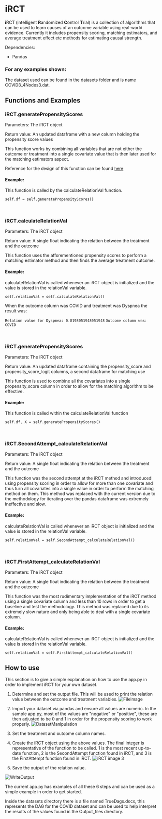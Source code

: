 # iRCT
**i**RCT (intelligent **R**andomized **C**ontrol **T**rial) is a collection of algorithms that can be used to learn causes of an outcome variable using real-world evidence. Currently it includes propensity scoring, matching estimators, and average treatment effect etc methods for estimating causal strength.

Dependencies:
- Pandas

### For any examples shown:

The dataset used can be found in the datasets folder and is name COVID3_4Nodes3.dat.

## Functions and Examples

### iRCT.generatePropensityScores

Parameters: The iRCT object

Return value: An updated dataframe with a new column holding the propensity score values

This function works by combining all variables that are not either the outcome or treatment into a single covariate value that is then later used for the matching estimators aspect.

Reference for the design of this function can be found [here](https://github.com/konosp/propensity-score-matching/blob/main/propensity_score_matching_v2.ipynb)

#### Example:

This function is called by the calculateRelationVal function.

`self.df = self.generatePropensityScores()`

<br/>

### iRCT.calculateRelationVal

Parameters: The iRCT object

Return value: A single float indicating the relation between the treatment and the outcome

This function uses the afforementioned propensity scores to perform a matching estimator method and then finds the average treatment outcome.

#### Example:

calculateRelationVal is called whenever an iRCT object is initialized and the value is stored in the relationVal variable.

`self.relationVal = self.calculateRelationVal()`

When the outcome column was COVID and treatment was Dyspnea the result was:

`Relation value for Dyspnea: 0.8198051948051948`
`Outcome column was: COVID`


</br>

### iRCT.generatePropensityScores

Parameters: The iRCT object

Return value: An updated dataframe containing the propensity_score and propensity_score_logit columns, a second dataframe for matching use

This function is used to combine all the covariates into a single propensity_score column in order to allow for the matching algorithm to be effective.

#### Example:

This function is called within the calculateRelationVal function

`self.df, X = self.generatePropensityScores()`


</br>

### iRCT.SecondAttempt_calculateRelationVal

Parameters: The iRCT object

Return value: A single float indicating the relation between the treatment and the outcome

This function was the second attempt at the iRCT method and introduced using propensity scoring in order to allow for more than one covariate and thus turn all covariates into a single value in order to perform the matching method on them. This method was replaced with the current version due to the methodology for iterating over the pandas dataframe was extremely ineffective and slow.

#### Example:

calculateRelationVal is called whenever an iRCT object is initialized and the value is stored in the relationVal variable.

`self.relationVal = self.SecondAttempt_calculateRelationVal()`


</br>

### iRCT.FirstAttempt_calculateRelationVal

Parameters: The iRCT object

Return value: A single float indicating the relation between the treatment and the outcome

This function was the most rudimentary implementation of the iRCT method using a single covariate column and less than 10 rows in order to get a baseline and test the methodology. This method was replaced due to its extremely slow nature and only being able to deal with a single covariate column.

#### Example:

calculateRelationVal is called whenever an iRCT object is initialized and the value is stored in the relationVal variable.

`self.relationVal = self.FirstAttempt_calculateRelationVal()`

## How to use

This section is to give a simple explanation on how to use the app.py in order to implement iRCT for your own dataset.

1. Determine and set the output file. This will be used to print the relation value between the outcome and treatment variables.
![FileImage](https://user-images.githubusercontent.com/79263753/214995864-f4235c67-8e21-4831-9dba-a3c2de57d7c0.png)

2. Import your dataset via pandas and ensure all values are numeric. In the sample app.py, most of the values are "negative" or "positive", these are then adjusted to be 0 and 1 in order for the propensity scoring to work properly.
![DatasetManipulation](https://user-images.githubusercontent.com/79263753/214996035-9a4a4c26-6fb6-49cd-8634-8d5049d06c95.png)

3. Set the treatment and outcome column names.
4. Create the iRCT object using the above values. The final integer is representative of the function to be called. 1 is the most recent up-to-date function, 2 is the SecondAttempt function found in iRCT, and 3 is the FirstAttempt function found in iRCT.
![iRCT image 3](https://user-images.githubusercontent.com/79263753/218617325-25957a53-f872-49ce-a232-ddbfb971530f.png)


5. Save the output of the relation value.

![WriteOutput](https://user-images.githubusercontent.com/79263753/214996263-bef3285d-7a3c-4260-8a08-ea5f2c2ee106.png)

The current app.py has examples of all these 6 steps and can be used as a simple example in order to get started. 

Inside the datasets directory there is a file named TrueDags.docx, this represents the DAG for the COVID dataset and can be used to help interpret the results of the values found in the Output_files directory.
